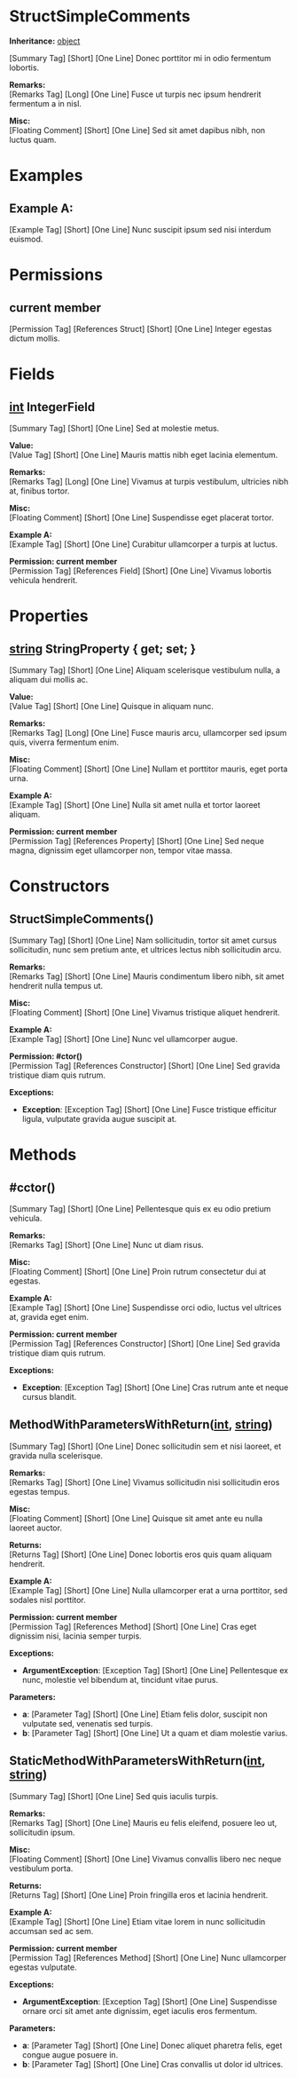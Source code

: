 # StructSimpleComments

**Inheritance:** [object](https://docs.microsoft.com/en-us/dotnet/api/system.object)  
  
[Summary Tag] [Short] [One Line] Donec porttitor mi in odio fermentum lobortis.  
  
  
**Remarks:**  
[Remarks Tag] [Long] [One Line] Fusce ut turpis nec ipsum hendrerit fermentum a in nisl.  
  
  
**Misc:**  
[Floating Comment] [Short] [One Line] Sed sit amet dapibus nibh, non luctus quam.  
  

# Examples

## Example A:

[Example Tag] [Short] [One Line] Nunc suscipit ipsum sed nisi interdum euismod.  
  

# Permissions

## current member

[Permission Tag] [References Struct] [Short] [One Line] Integer egestas dictum mollis.  
  

# Fields

## [int](https://docs.microsoft.com/en-us/dotnet/api/system.int32) IntegerField

[Summary Tag] [Short] [One Line] Sed at molestie metus.  
  
  
**Value:**  
[Value Tag] [Short] [One Line] Mauris mattis nibh eget lacinia elementum.  
  
  
**Remarks:**  
[Remarks Tag] [Long] [One Line] Vivamus at turpis vestibulum, ultricies nibh at, finibus tortor.  
  
  
**Misc:**  
[Floating Comment] [Short] [One Line] Suspendisse eget placerat tortor.  
  
**Example A:**  
[Example Tag] [Short] [One Line] Curabitur ullamcorper a turpis at luctus.  
  
  
**Permission: current member**  
[Permission Tag] [References Field] [Short] [One Line] Vivamus lobortis vehicula hendrerit.  
  
  

# Properties

## [string](https://docs.microsoft.com/en-us/dotnet/api/system.string) StringProperty { get; set; }

[Summary Tag] [Short] [One Line] Aliquam scelerisque vestibulum nulla, a aliquam dui mollis ac.  
  
  
**Value:**  
[Value Tag] [Short] [One Line] Quisque in aliquam nunc.  
  
  
**Remarks:**  
[Remarks Tag] [Long] [One Line] Fusce mauris arcu, ullamcorper sed ipsum quis, viverra fermentum enim.  
  
  
**Misc:**  
[Floating Comment] [Short] [One Line] Nullam et porttitor mauris, eget porta urna.  
  
**Example A:**  
[Example Tag] [Short] [One Line] Nulla sit amet nulla et tortor laoreet aliquam.  
  
  
**Permission: current member**  
[Permission Tag] [References Property] [Short] [One Line] Sed neque magna, dignissim eget ullamcorper non, tempor vitae massa.  
  
  

# Constructors

##  StructSimpleComments()

[Summary Tag] [Short] [One Line] Nam sollicitudin, tortor sit amet cursus sollicitudin, nunc sem pretium ante, et ultrices lectus nibh sollicitudin arcu.  
  
  
**Remarks:**  
[Remarks Tag] [Short] [One Line] Mauris condimentum libero nibh, sit amet hendrerit nulla tempus ut.  
  
  
**Misc:**  
[Floating Comment] [Short] [One Line] Vivamus tristique aliquet hendrerit.  
  
**Example A:**  
[Example Tag] [Short] [One Line] Nunc vel ullamcorper augue.  
  
  
**Permission: #ctor()**  
[Permission Tag] [References Constructor] [Short] [One Line] Sed gravida tristique diam quis rutrum.  
  
  
**Exceptions:**  
* **Exception**: [Exception Tag] [Short] [One Line] Fusce tristique efficitur ligula, vulputate gravida augue suscipit at.  

  

# Methods

##  #cctor()

[Summary Tag] [Short] [One Line] Pellentesque quis ex eu odio pretium vehicula.  
  
  
**Remarks:**  
[Remarks Tag] [Short] [One Line] Nunc ut diam risus.  
  
  
**Misc:**  
[Floating Comment] [Short] [One Line] Proin rutrum consectetur dui at egestas.  
  
**Example A:**  
[Example Tag] [Short] [One Line] Suspendisse orci odio, luctus vel ultrices at, gravida eget enim.  
  
  
**Permission: current member**  
[Permission Tag] [References Constructor] [Short] [One Line] Sed gravida tristique diam quis rutrum.  
  
  
**Exceptions:**  
* **Exception**: [Exception Tag] [Short] [One Line] Cras rutrum ante et neque cursus blandit.  

  

##  MethodWithParametersWithReturn([int](https://docs.microsoft.com/en-us/dotnet/api/system.int32), [string](https://docs.microsoft.com/en-us/dotnet/api/system.string))

[Summary Tag] [Short] [One Line] Donec sollicitudin sem et nisi laoreet, et gravida nulla scelerisque.  
  
  
**Remarks:**  
[Remarks Tag] [Short] [One Line] Vivamus sollicitudin nisi sollicitudin eros egestas tempus.  
  
  
**Misc:**  
[Floating Comment] [Short] [One Line] Quisque sit amet ante eu nulla laoreet auctor.  
  
**Returns:**  
[Returns Tag] [Short] [One Line] Donec lobortis eros quis quam aliquam hendrerit.  
  
  
**Example A:**  
[Example Tag] [Short] [One Line] Nulla ullamcorper erat a urna porttitor, sed sodales nisl porttitor.  
  
  
**Permission: current member**  
[Permission Tag] [References Method] [Short] [One Line] Cras eget dignissim nisi, lacinia semper turpis.  
  
  
**Exceptions:**  
* **ArgumentException**: [Exception Tag] [Short] [One Line] Pellentesque ex nunc, molestie vel bibendum at, tincidunt vitae purus.  

  
**Parameters:**

* **a**: [Parameter Tag] [Short] [One Line] Etiam felis dolor, suscipit non vulputate sed, venenatis sed turpis.  
* **b**: [Parameter Tag] [Short] [One Line] Ut a quam et diam molestie varius.  

  

##  StaticMethodWithParametersWithReturn([int](https://docs.microsoft.com/en-us/dotnet/api/system.int32), [string](https://docs.microsoft.com/en-us/dotnet/api/system.string))

[Summary Tag] [Short] [One Line] Sed quis iaculis turpis.  
  
  
**Remarks:**  
[Remarks Tag] [Short] [One Line] Mauris eu felis eleifend, posuere leo ut, sollicitudin ipsum.  
  
  
**Misc:**  
[Floating Comment] [Short] [One Line] Vivamus convallis libero nec neque vestibulum porta.  
  
**Returns:**  
[Returns Tag] [Short] [One Line] Proin fringilla eros et lacinia hendrerit.  
  
  
**Example A:**  
[Example Tag] [Short] [One Line] Etiam vitae lorem in nunc sollicitudin accumsan sed ac sem.  
  
  
**Permission: current member**  
[Permission Tag] [References Method] [Short] [One Line] Nunc ullamcorper egestas vulputate.  
  
  
**Exceptions:**  
* **ArgumentException**: [Exception Tag] [Short] [One Line] Suspendisse ornare orci sit amet ante dignissim, eget iaculis eros fermentum.  

  
**Parameters:**

* **a**: [Parameter Tag] [Short] [One Line] Donec aliquet pharetra felis, eget congue augue posuere in.  
* **b**: [Parameter Tag] [Short] [One Line] Cras convallis ut dolor id ultrices.  

  

